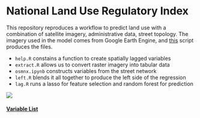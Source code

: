 # National Land Use Regulatory Index

This repository reproduces a workflow to predict land use with a combination of satellite imagery, administrative data, street topology. The imagery used in the model comes from Google Earth Engine, and [this](https://colab.research.google.com/drive/1-7TeNduO6VmV0bmN0bgeHnWZ_DEwMpqK?usp=sharing) script produces the files.  

- `help.R` constains a function to create spatially lagged variables
- `extract.R` allows us to convert raster imagery into tabular data
- `osmnx.ipynb` constructs variables from the street network
- `left.R` blends it all together to produce the left side of the regression
- `lag.R` runs a lasso for feature selection and random forest for prediction

![](viz/protected_lines_redux.png)


#### [Variable List](https://docs.google.com/spreadsheets/d/1N32jq1qFINVKTSFCJixLgSJDprpNQzP4Q-nVV60xw08/edit?usp=sharing)
